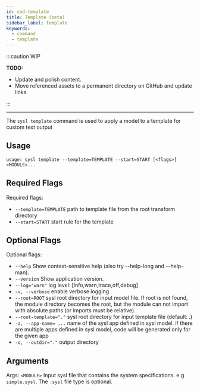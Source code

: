 ```yaml
---
id: cmd-template
title: Template (beta)
sidebar_label: template
keywords:
  - command
  - template
---
```


:::caution
WIP

**TODO:**

- Update and polish content.
- Move referenced assets to a permanent directory on GitHub and update links.

:::

---

The `sysl template` command is used to apply a model to a template for custom text output

## Usage

`usage: sysl template --template=TEMPLATE --start=START [<flags>] <MODULE>...`

## Required Flags

Required flags:

- `--template=TEMPLATE` path to template file from the root transform directory
- `--start=START` start rule for the template

## Optional Flags

Optional flags:

- `--help` Show context-sensitive help (also try --help-long and --help-man).
- `--version` Show application version.
- `--log="warn"` log level: [info,warn,trace,off,debug]
- `-v, --verbose` enable verbose logging
- `--root=ROOT` sysl root directory for input model file. If root is not found, the module directory
  becomes the root, but the module can not import with absolute paths (or imports must be
  relative).
- `--root-template="."` sysl root directory for input template file (default: .)
- `-a, --app-name= ...` name of the sysl app defined in sysl model. if there are multiple apps defined in sysl
  model, code will be generated only for the given app
- `-o, --outdir="."` output directory

## Arguments

Args:
`<MODULE>` Input sysl file that contains the system specifications. e.g `simple.sysl`. The `.sysl` file type is optional.
